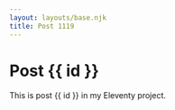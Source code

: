 ```yaml
---
layout: layouts/base.njk
title: Post 1119
---
```


# Post {{ id }}

This is post {{ id }} in my Eleventy project.
